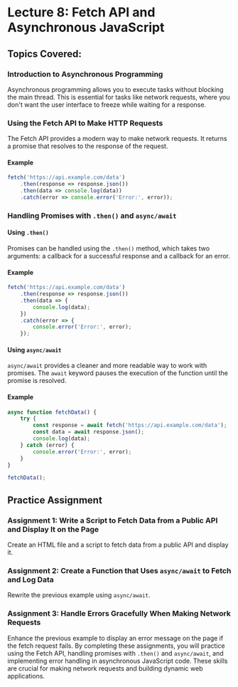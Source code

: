 # Lecture 8: Fetch API and Asynchronous JavaScript

## Topics Covered:

### Introduction to Asynchronous Programming

Asynchronous programming allows you to execute tasks without blocking the main thread. This is essential for tasks like network requests, where you don't want the user interface to freeze while waiting for a response.

### Using the Fetch API to Make HTTP Requests

The Fetch API provides a modern way to make network requests. It returns a promise that resolves to the response of the request.

#### Example

```javascript
fetch('https://api.example.com/data')
    .then(response => response.json())
    .then(data => console.log(data))
    .catch(error => console.error('Error:', error));
```

### Handling Promises with `.then()` and `async/await`

#### Using `.then()`

Promises can be handled using the `.then()` method, which takes two arguments: a callback for a successful response and a callback for an error.

#### Example

```javascript
fetch('https://api.example.com/data')
    .then(response => response.json())
    .then(data => {
        console.log(data);
    })
    .catch(error => {
        console.error('Error:', error);
    });
```

#### Using `async/await`

`async/await` provides a cleaner and more readable way to work with promises. The `await` keyword pauses the execution of the function until the promise is resolved.

#### Example

```javascript
async function fetchData() {
    try {
        const response = await fetch('https://api.example.com/data');
        const data = await response.json();
        console.log(data);
    } catch (error) {
        console.error('Error:', error);
    }
}

fetchData();
```

## Practice Assignment

### Assignment 1: Write a Script to Fetch Data from a Public API and Display It on the Page

Create an HTML file and a script to fetch data from a public API and display it.

### Assignment 2: Create a Function that Uses `async/await` to Fetch and Log Data

Rewrite the previous example using `async/await`.

### Assignment 3: Handle Errors Gracefully When Making Network Requests

Enhance the previous example to display an error message on the page if the fetch request fails.
By completing these assignments, you will practice using the Fetch API, handling promises with `.then()` and `async/await`, and implementing error handling in asynchronous JavaScript code. These skills are crucial for making network requests and building dynamic web applications.